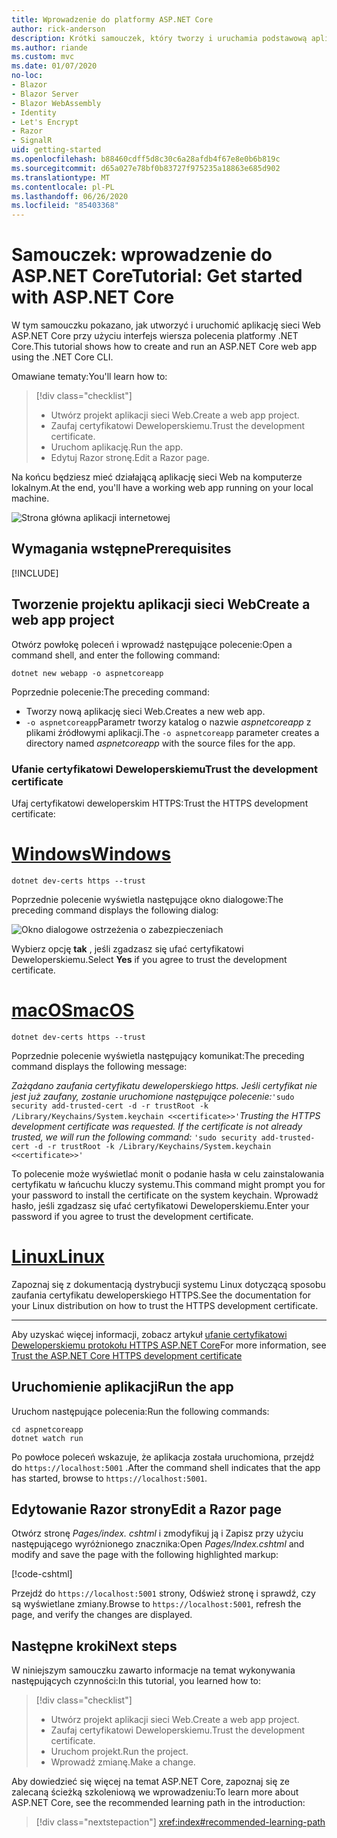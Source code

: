 ```yaml
---
title: Wprowadzenie do platformy ASP.NET Core
author: rick-anderson
description: Krótki samouczek, który tworzy i uruchamia podstawową aplikację Hello world przy użyciu ASP.NET Core.
ms.author: riande
ms.custom: mvc
ms.date: 01/07/2020
no-loc:
- Blazor
- Blazor Server
- Blazor WebAssembly
- Identity
- Let's Encrypt
- Razor
- SignalR
uid: getting-started
ms.openlocfilehash: b88460cdff5d8c30c6a28afdb4f67e8e0b6b819c
ms.sourcegitcommit: d65a027e78bf0b83727f975235a18863e685d902
ms.translationtype: MT
ms.contentlocale: pl-PL
ms.lasthandoff: 06/26/2020
ms.locfileid: "85403368"
---
```

# <a name="tutorial-get-started-with-aspnet-core"></a><span data-ttu-id="20832-103">Samouczek: wprowadzenie do ASP.NET Core</span><span class="sxs-lookup"><span data-stu-id="20832-103">Tutorial: Get started with ASP.NET Core</span></span>

<span data-ttu-id="20832-104">W tym samouczku pokazano, jak utworzyć i uruchomić aplikację sieci Web ASP.NET Core przy użyciu interfejs wiersza polecenia platformy .NET Core.</span><span class="sxs-lookup"><span data-stu-id="20832-104">This tutorial shows how to create and run an ASP.NET Core web app using the .NET Core CLI.</span></span>

<span data-ttu-id="20832-105">Omawiane tematy:</span><span class="sxs-lookup"><span data-stu-id="20832-105">You'll learn how to:</span></span>

> [!div class="checklist"]
> * <span data-ttu-id="20832-106">Utwórz projekt aplikacji sieci Web.</span><span class="sxs-lookup"><span data-stu-id="20832-106">Create a web app project.</span></span>
> * <span data-ttu-id="20832-107">Zaufaj certyfikatowi Deweloperskiemu.</span><span class="sxs-lookup"><span data-stu-id="20832-107">Trust the development certificate.</span></span>
> * <span data-ttu-id="20832-108">Uruchom aplikację.</span><span class="sxs-lookup"><span data-stu-id="20832-108">Run the app.</span></span>
> * <span data-ttu-id="20832-109">Edytuj Razor stronę.</span><span class="sxs-lookup"><span data-stu-id="20832-109">Edit a Razor page.</span></span>

<span data-ttu-id="20832-110">Na końcu będziesz mieć działającą aplikację sieci Web na komputerze lokalnym.</span><span class="sxs-lookup"><span data-stu-id="20832-110">At the end, you'll have a working web app running on your local machine.</span></span>

![Strona główna aplikacji internetowej](_static/home-page.png)

## <a name="prerequisites"></a><span data-ttu-id="20832-112">Wymagania wstępne</span><span class="sxs-lookup"><span data-stu-id="20832-112">Prerequisites</span></span>

[!INCLUDE[](~/includes/3.1-SDK.md)]

## <a name="create-a-web-app-project"></a><span data-ttu-id="20832-113">Tworzenie projektu aplikacji sieci Web</span><span class="sxs-lookup"><span data-stu-id="20832-113">Create a web app project</span></span>

<span data-ttu-id="20832-114">Otwórz powłokę poleceń i wprowadź następujące polecenie:</span><span class="sxs-lookup"><span data-stu-id="20832-114">Open a command shell, and enter the following command:</span></span>

```dotnetcli
dotnet new webapp -o aspnetcoreapp
```

<span data-ttu-id="20832-115">Poprzednie polecenie:</span><span class="sxs-lookup"><span data-stu-id="20832-115">The preceding command:</span></span>

* <span data-ttu-id="20832-116">Tworzy nową aplikację sieci Web.</span><span class="sxs-lookup"><span data-stu-id="20832-116">Creates a new web app.</span></span>  
* <span data-ttu-id="20832-117">`-o aspnetcoreapp`Parametr tworzy katalog o nazwie *aspnetcoreapp* z plikami źródłowymi aplikacji.</span><span class="sxs-lookup"><span data-stu-id="20832-117">The `-o aspnetcoreapp` parameter creates a directory named *aspnetcoreapp* with the source files for the app.</span></span>

### <a name="trust-the-development-certificate"></a><span data-ttu-id="20832-118">Ufanie certyfikatowi Deweloperskiemu</span><span class="sxs-lookup"><span data-stu-id="20832-118">Trust the development certificate</span></span>

<span data-ttu-id="20832-119">Ufaj certyfikatowi deweloperskim HTTPS:</span><span class="sxs-lookup"><span data-stu-id="20832-119">Trust the HTTPS development certificate:</span></span>

# <a name="windows"></a>[<span data-ttu-id="20832-120">Windows</span><span class="sxs-lookup"><span data-stu-id="20832-120">Windows</span></span>](#tab/windows)

```dotnetcli
dotnet dev-certs https --trust
```

<span data-ttu-id="20832-121">Poprzednie polecenie wyświetla następujące okno dialogowe:</span><span class="sxs-lookup"><span data-stu-id="20832-121">The preceding command displays the following dialog:</span></span>

![Okno dialogowe ostrzeżenia o zabezpieczeniach](~/getting-started/_static/cert.png)

<span data-ttu-id="20832-123">Wybierz opcję **tak** , jeśli zgadzasz się ufać certyfikatowi Deweloperskiemu.</span><span class="sxs-lookup"><span data-stu-id="20832-123">Select **Yes** if you agree to trust the development certificate.</span></span>

# <a name="macos"></a>[<span data-ttu-id="20832-124">macOS</span><span class="sxs-lookup"><span data-stu-id="20832-124">macOS</span></span>](#tab/macos)

```dotnetcli
dotnet dev-certs https --trust
```

<span data-ttu-id="20832-125">Poprzednie polecenie wyświetla następujący komunikat:</span><span class="sxs-lookup"><span data-stu-id="20832-125">The preceding command displays the following message:</span></span>

<span data-ttu-id="20832-126">*Zażądano zaufania certyfikatu deweloperskiego https. Jeśli certyfikat nie jest już zaufany, zostanie uruchomione następujące polecenie:*`'sudo security add-trusted-cert -d -r trustRoot -k /Library/Keychains/System.keychain <<certificate>>'`</span><span class="sxs-lookup"><span data-stu-id="20832-126">*Trusting the HTTPS development certificate was requested. If the certificate is not already trusted, we will run the following command:* `'sudo security add-trusted-cert -d -r trustRoot -k /Library/Keychains/System.keychain <<certificate>>'`</span></span>

<span data-ttu-id="20832-127">To polecenie może wyświetlać monit o podanie hasła w celu zainstalowania certyfikatu w łańcuchu kluczy systemu.</span><span class="sxs-lookup"><span data-stu-id="20832-127">This command might prompt you for your password to install the certificate on the system keychain.</span></span> <span data-ttu-id="20832-128">Wprowadź hasło, jeśli zgadzasz się ufać certyfikatowi Deweloperskiemu.</span><span class="sxs-lookup"><span data-stu-id="20832-128">Enter your password if you agree to trust the development certificate.</span></span>

# <a name="linux"></a>[<span data-ttu-id="20832-129">Linux</span><span class="sxs-lookup"><span data-stu-id="20832-129">Linux</span></span>](#tab/linux)

<span data-ttu-id="20832-130">Zapoznaj się z dokumentacją dystrybucji systemu Linux dotyczącą sposobu zaufania certyfikatu deweloperskiego HTTPS.</span><span class="sxs-lookup"><span data-stu-id="20832-130">See the documentation for your Linux distribution on how to trust the HTTPS development certificate.</span></span>

---

<span data-ttu-id="20832-131">Aby uzyskać więcej informacji, zobacz artykuł [ufanie certyfikatowi Deweloperskiemu protokołu HTTPS ASP.NET Core](xref:security/enforcing-ssl#trust-the-aspnet-core-https-development-certificate-on-windows-and-macos)</span><span class="sxs-lookup"><span data-stu-id="20832-131">For more information, see [Trust the ASP.NET Core HTTPS development certificate](xref:security/enforcing-ssl#trust-the-aspnet-core-https-development-certificate-on-windows-and-macos)</span></span>

## <a name="run-the-app"></a><span data-ttu-id="20832-132">Uruchomienie aplikacji</span><span class="sxs-lookup"><span data-stu-id="20832-132">Run the app</span></span>

<span data-ttu-id="20832-133">Uruchom następujące polecenia:</span><span class="sxs-lookup"><span data-stu-id="20832-133">Run the following commands:</span></span>

```dotnetcli
cd aspnetcoreapp
dotnet watch run
```

<span data-ttu-id="20832-134">Po powłoce poleceń wskazuje, że aplikacja została uruchomiona, przejdź do `https://localhost:5001` .</span><span class="sxs-lookup"><span data-stu-id="20832-134">After the command shell indicates that the app has started, browse to `https://localhost:5001`.</span></span>

## <a name="edit-a-razor-page"></a><span data-ttu-id="20832-135">Edytowanie Razor strony</span><span class="sxs-lookup"><span data-stu-id="20832-135">Edit a Razor page</span></span>

<span data-ttu-id="20832-136">Otwórz stronę *Pages/index. cshtml* i zmodyfikuj ją i Zapisz przy użyciu następującego wyróżnionego znacznika:</span><span class="sxs-lookup"><span data-stu-id="20832-136">Open *Pages/Index.cshtml* and modify and save the page with the following highlighted markup:</span></span>

[!code-cshtml[](sample/index.cshtml?highlight=9)]

<span data-ttu-id="20832-137">Przejdź do `https://localhost:5001` strony, Odśwież stronę i sprawdź, czy są wyświetlane zmiany.</span><span class="sxs-lookup"><span data-stu-id="20832-137">Browse to `https://localhost:5001`, refresh the page, and verify the changes are displayed.</span></span>

## <a name="next-steps"></a><span data-ttu-id="20832-138">Następne kroki</span><span class="sxs-lookup"><span data-stu-id="20832-138">Next steps</span></span>

<span data-ttu-id="20832-139">W niniejszym samouczku zawarto informacje na temat wykonywania następujących czynności:</span><span class="sxs-lookup"><span data-stu-id="20832-139">In this tutorial, you learned how to:</span></span>

> [!div class="checklist"]
> * <span data-ttu-id="20832-140">Utwórz projekt aplikacji sieci Web.</span><span class="sxs-lookup"><span data-stu-id="20832-140">Create a web app project.</span></span>
> * <span data-ttu-id="20832-141">Zaufaj certyfikatowi Deweloperskiemu.</span><span class="sxs-lookup"><span data-stu-id="20832-141">Trust the development certificate.</span></span>
> * <span data-ttu-id="20832-142">Uruchom projekt.</span><span class="sxs-lookup"><span data-stu-id="20832-142">Run the project.</span></span>
> * <span data-ttu-id="20832-143">Wprowadź zmianę.</span><span class="sxs-lookup"><span data-stu-id="20832-143">Make a change.</span></span>

<span data-ttu-id="20832-144">Aby dowiedzieć się więcej na temat ASP.NET Core, zapoznaj się ze zalecaną ścieżką szkoleniową we wprowadzeniu:</span><span class="sxs-lookup"><span data-stu-id="20832-144">To learn more about ASP.NET Core, see the recommended learning path in the introduction:</span></span>

> [!div class="nextstepaction"]
> <xref:index#recommended-learning-path>
